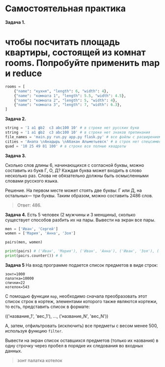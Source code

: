 
# Самостоятельная практика

__Задача 1.__ 
# чтобы посчитать площадь квартиры, состоящей из комнат rooms. Попробуйте применить map и reduce

```python
rooms = [
    {"name": "кухня", "length": 6, "width": 4},
    {"name": "комната 1", "length": 5.5, "width": 4.5},
    {"name": "комната 2", "length": 5, "width": 4},
    {"name": "комната 3", "length": 7, "width": 6.3},
]
```

__Задача 2.__ 

```python
string = '1 a1 фb2  c3 abc100 10' # в строке нет русских букв
string = '1 a1 фb2  c3 abc100 10' # в строке нет знаков препинания
file_names = 'main.py run.py app.py flask.py' # все файлы с расширением *.py
cities = 'Анапа \nАнадырь \nАбакан Альметьевск' # в строк нет спецсимволов
quad = '10 25 49 81 100' # в строке все полные квадраты

```

__Задача 3.__ 

Сколько слов длины 6, начинающихся с согласной буквы, можно составить из букв Г, О, Д? Каждая буква может входить в слово несколько раз. Слова не обязательно должны быть осмысленными словами русского языка.

Решение.
На первом месте может стоять две буквы: Г или Д, на остальных— три буквы. Таким образом, можно составить 2486 слов.
 
>Ответ: 486.

__Задача 4.__ 
Есть 5 человек (2 мужчины и 3 менщины), сколько существует способов разбить их на пары. Вывести на экран все пары. 


```python
men = ['Иван', 'Сергей']
women = ['Мария', 'Анна', 'Зоя']

pairs(men, women)

print(pairs) # ('Иван', 'Мария'), ('Иван', 'Анна'), ('Иван', 'Зоя'), ('Сергей', 'Мария'), ('Сергей', 'Анна'), ('Сергей', 'Зоя')
print(pairs.counter()) # 6
```

__Задача 5__ На вход программе подается список предметов в виде строк:

```
зонт=1000
палатка=10000
спички=22
котелок=543
```

С помощью функции `map`, необходимо сначала преобразовать этот список строк в кортеж, элементами которого также являются кортежи, то есть, представить список в формате:

(('название_1', 'вес_1'), ..., ('название_N', 'вес_N'))

А, затем, отфильтровать (исключить) все предметы с весом менее 500, используя функцию `filter`. 

Вывести на экран список оставшихся предметов (только их названия) в одну строчку через пробел в порядке их следования во входных данных.

> зонт палатка котелок

